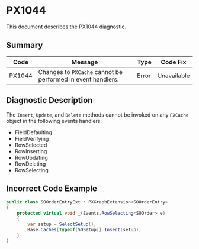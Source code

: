 # PX1044
This document describes the PX1044 diagnostic.

## Summary

| Code   | Message                                                     | Type  | Code Fix    | 
| ------ | ----------------------------------------------------------- | ----- | ----------- | 
| PX1044 | Changes to `PXCache` cannot be performed in event handlers. | Error | Unavailable |

## Diagnostic Description
The `Insert`, `Update`, and `Delete` methods cannot be invoked on any `PXCache` object in the following events handlers:

 - FieldDefaulting
 - FieldVerifying
 - RowSelected
 - RowInserting
 - RowUpdating
 - RowDeleting
 - RowSelecting

## Incorrect Code Example

```C#
public class SOOrderEntryExt : PXGraphExtension<SOOrderEntry>
{
	protected virtual void _(Events.RowSelecting<SOOrder> e)
	{
		var setup = SelectSetup();
		Base.Caches[typeof(SOSetup)].Insert(setup);
	}
}
```